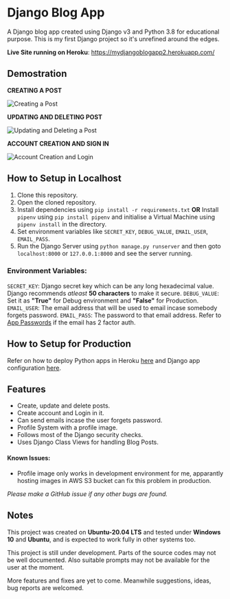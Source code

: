 # Django Blog App

A Django blog app created using Django v3 and Python 3.8 for educational purpose. This is my first Django project so it's unrefined around the edges.

**Live Site running on Heroku**: https://mydjangoblogapp2.herokuapp.com/

## Demostration

**CREATING A POST**

![Creating a Post](http://g.recordit.co/Pn4287QG2G.gif)

**UPDATING AND DELETING POST**

![Updating and Deleting a Post](http://g.recordit.co/YK6qBdFYNQ.gif)

**ACCOUNT CREATION AND SIGN IN**

![Account Creation and Login](http://g.recordit.co/i5jpi0HkyE.gif)

## How to Setup in Localhost

1. Clone this repository.
2. Open the cloned repository.
3. Install dependencies using ``pip install -r requirements.txt``
**OR**
Install ``pipenv`` using ``pip install pipenv`` and initialise a Virtual Machine using ``pipenv install`` in the directory.
4. Set environment variables like `SECRET_KEY`, `DEBUG_VALUE`, `EMAIL_USER`, `EMAIL_PASS`.
5. Run the Django Server using ``python manage.py runserver`` and then goto ``localhost:8000`` or ``127.0.0.1:8000`` and see the server running.

### Environment Variables:

`SECRET_KEY`: Django secret key which can be any long hexadecimal value. Django recommends *atleast* **50 characters** to make it secure.
`DEBUG_VALUE`: Set it as **"True"** for Debug environment and **"False"** for Production.
`EMAIL_USER`: The email address that will be used to email incase somebody forgets password.
`EMAIL_PASS`: The password to that email address. Refer to [App Passwords](https://myaccount.google.com/apppasswords) if the email has 2 factor auth.

## How to Setup for Production

Refer on how to deploy Python apps in Heroku [here](https://devcenter.heroku.com/articles/deploying-python) and Django app configuration [here](https://devcenter.heroku.com/articles/django-app-configuration).

## Features

- Create, update and delete posts.
- Create account and Login in it.
- Can send emails incase the user forgets password.
- Profile System with a profile image.
- Follows most of the Django security checks.
- Uses Django Class Views for handling Blog Posts.

#### Known Issues:

- Profile image only works in development environment for me, apparantly hosting images in AWS S3 bucket can fix this problem in production.

*Please make a GitHub issue if any other bugs are found.*

## Notes

This project was created on **Ubuntu-20.04 LTS** and tested under **Windows 10** and **Ubuntu**, and is expected to work fully in other systems too.

This project is still under development. Parts of the source codes may not be well documented. Also suitable prompts may not be available for the user at the moment.

More features and fixes are yet to come. Meanwhile suggestions, ideas, bug reports are welcomed.